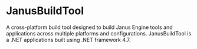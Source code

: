 # JanusBuildTool
A cross-platform build tool designed to build Janus Engine tools and applications across multiple platforms and configurations. JanusBuildTool is a .NET applications built using .NET framework 4.7.

